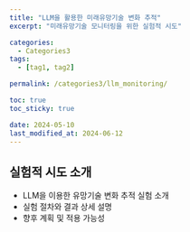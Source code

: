 ```yaml
---
title: "LLM을 활용한 미래유망기술 변화 추적"
excerpt: "미래유망기술 모니터링을 위한 실험적 시도"

categories:
  - Categories3
tags:
  - [tag1, tag2]

permalink: /categories3/llm_monitoring/

toc: true
toc_sticky: true

date: 2024-05-10
last_modified_at: 2024-06-12
---
```


## 실험적 시도 소개

  - LLM을 이용한 유망기술 변화 추적 실험 소개
  - 실험 절차와 결과 상세 설명
  - 향후 계획 및 적용 가능성